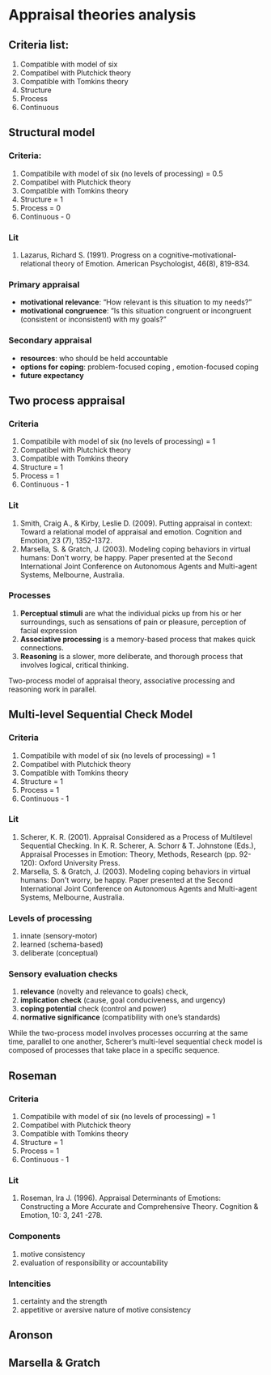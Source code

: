 # Appraisal theories analysis

## Criteria list:


1. Compatible with model of six
1. Compatibel with Plutchick theory 
1. Compatible with Tomkins theory
1. Structure
1. Process 
1. Continuous

## Structural model

### Criteria:

1. Compatibile with model of six (no levels of processing) = 0.5
1. Compatibel with Plutchick theory 
1. Compatible with Tomkins theory
1. Structure = 1
1. Process = 0
1. Continuous - 0 

### Lit

1. Lazarus, Richard S. (1991). Progress on a cognitive-motivational-relational theory of Emotion. American Psychologist, 46(8), 819-834.

### Primary appraisal

* **motivational relevance**: “How relevant is this situation to my needs?”
* **motivational congruence**: “Is this situation congruent or incongruent (consistent or inconsistent) with my goals?”

### Secondary appraisal

* **resources**: who should be held accountable
* **options for coping**: problem-focused coping , emotion-focused coping
* **future expectancy**

## Two process appraisal

### Criteria

1. Compatibile with model of six (no levels of processing) = 1
1. Compatibel with Plutchick theory 
1. Compatible with Tomkins theory
1. Structure = 1
1. Process = 1
1. Continuous - 1

### Lit

1. Smith, Craig A., & Kirby, Leslie D. (2009). Putting appraisal in context: Toward a relational model of appraisal and emotion. Cognition and Emotion, 23 (7), 1352-1372.
1. Marsella, S. & Gratch, J. (2003). Modeling coping behaviors in virtual humans: Don't worry, be happy. Paper presented at the Second International Joint Conference on Autonomous Agents and Multi-agent Systems, Melbourne, Australia.


### Processes

1. **Perceptual stimuli** are what the individual picks up from his or her surroundings, such as sensations of pain or pleasure, perception of facial expression
1. **Associative processing** is a memory-based process that makes quick connections.
1. **Reasoning** is a slower, more deliberate, and thorough process that involves logical, critical thinking.

Two-process model of appraisal theory, associative processing and reasoning work in parallel.

##  Multi-level Sequential Check Model

### Criteria

1. Compatibile with model of six (no levels of processing) = 1
1. Compatibel with Plutchick theory 
1. Compatible with Tomkins theory
1. Structure = 1
1. Process = 1
1. Continuous - 1

### Lit
1. Scherer, K. R. (2001). Appraisal Considered as a Process of Multilevel Sequential Checking. In K. R. Scherer, A. Schorr & T. Johnstone (Eds.), Appraisal Processes in Emotion: Theory, Methods, Research (pp. 92-120): Oxford University Press.
1.  Marsella, S. & Gratch, J. (2003). Modeling coping behaviors in virtual humans: Don't worry, be happy. Paper presented at the Second International Joint Conference on Autonomous Agents and Multi-agent Systems, Melbourne, Australia.

### Levels of processing

1. innate (sensory-motor)
1. learned (schema-based)
1. deliberate (conceptual)


### Sensory evaluation checks

1. **relevance** (novelty and relevance to goals) check, 
2. **implication check** (cause, goal conduciveness, and urgency)
3. **coping potential** check (control and power)
4. **normative significance** (compatibility with one’s standards) 

While the two-process model involves processes occurring at the same time, parallel to one another, Scherer’s multi-level sequential check model is composed of processes that take place in a specific sequence.

## Roseman

### Criteria

1. Compatibile with model of six (no levels of processing) = 1
1. Compatibel with Plutchick theory 
1. Compatible with Tomkins theory
1. Structure = 1
1. Process = 1
1. Continuous - 1

### Lit

1. Roseman, Ira J. (1996). Appraisal Determinants of Emotions: Constructing a More Accurate and Comprehensive Theory. Cognition & Emotion, 10: 3, 241 -278.

### Components

1. motive consistency
1. evaluation of responsibility or accountability

### Intencities

1. certainty and the strength
1. appetitive or aversive nature of motive consistency

## Aronson

## Marsella & Gratch
